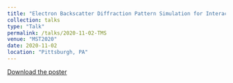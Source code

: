 ```yaml
---
title: "Electron Backscatter Diffraction Pattern Simulation for Interaction Volume Containing Lattice Defects"
collection: talks
type: "Talk"
permalink: /talks/2020-11-02-TMS
venue: "MST2020"
date: 2020-11-02
location: "Pittsburgh, PA"
---
```


[Download the poster](http://ChaoyiZhu93.github.io/files/MST_2020_talk_ivolEBSD.pdf)

